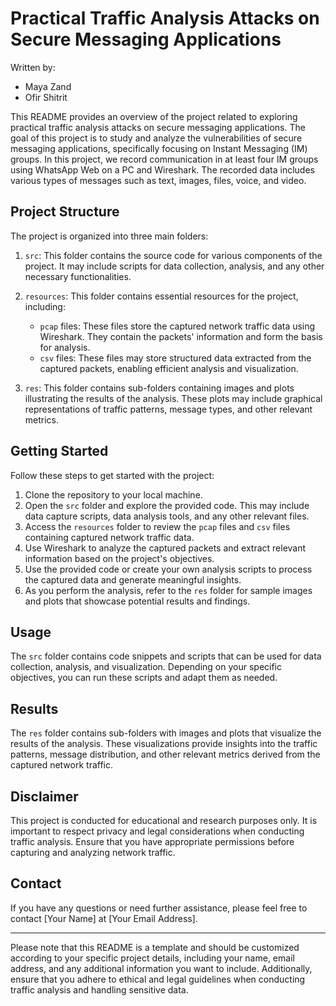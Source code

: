 # Practical Traffic Analysis Attacks on Secure Messaging Applications
Written by:
   - Maya Zand
   - Ofir Shitrit
   

This README provides an overview of the project related to exploring practical traffic analysis attacks on secure messaging applications. The goal of this project is to study and analyze the vulnerabilities of secure messaging applications, specifically focusing on Instant Messaging (IM) groups. In this project, we record communication in at least four IM groups using WhatsApp Web on a PC and Wireshark. The recorded data includes various types of messages such as text, images, files, voice, and video.

## Project Structure

The project is organized into three main folders:

1. `src`: This folder contains the source code for various components of the project. It may include scripts for data collection, analysis, and any other necessary functionalities.

2. `resources`: This folder contains essential resources for the project, including:
   - `pcap` files: These files store the captured network traffic data using Wireshark. They contain the packets' information and form the basis for analysis.
   - `csv` files: These files may store structured data extracted from the captured packets, enabling efficient analysis and visualization.

3. `res`: This folder contains sub-folders containing images and plots illustrating the results of the analysis. These plots may include graphical representations of traffic patterns, message types, and other relevant metrics.

## Getting Started

Follow these steps to get started with the project:

1. Clone the repository to your local machine.
2. Open the `src` folder and explore the provided code. This may include data capture scripts, data analysis tools, and any other relevant files.
3. Access the `resources` folder to review the `pcap` files and `csv` files containing captured network traffic data.
4. Use Wireshark to analyze the captured packets and extract relevant information based on the project's objectives.
5. Use the provided code or create your own analysis scripts to process the captured data and generate meaningful insights.
6. As you perform the analysis, refer to the `res` folder for sample images and plots that showcase potential results and findings.

## Usage

The `src` folder contains code snippets and scripts that can be used for data collection, analysis, and visualization. Depending on your specific objectives, you can run these scripts and adapt them as needed.

## Results

The `res` folder contains sub-folders with images and plots that visualize the results of the analysis. These visualizations provide insights into the traffic patterns, message distribution, and other relevant metrics derived from the captured network traffic.

## Disclaimer

This project is conducted for educational and research purposes only. It is important to respect privacy and legal considerations when conducting traffic analysis. Ensure that you have appropriate permissions before capturing and analyzing network traffic.

## Contact

If you have any questions or need further assistance, please feel free to contact [Your Name] at [Your Email Address].

---

Please note that this README is a template and should be customized according to your specific project details, including your name, email address, and any additional information you want to include. Additionally, ensure that you adhere to ethical and legal guidelines when conducting traffic analysis and handling sensitive data.